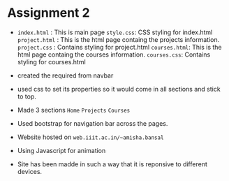 # Assignment 2


 - `index.html` : This is main page
    `style.css`: CSS styling for index.html
    `project.html` : This is the html page containg the projects information.
`project.css` : Contains styling for project.html
`courses.html`: This is the html page containg the courses information.
`courses.css`:  Contains styling for courses.html


  - created the required from navbar
  - used css to set its properties so it would come in all sections and stick to top.
  

  - Made 3 sections
   `Home`
   `Projects`
   `Courses`
  


  - Used bootstrap for navigation bar across the pages.

  
  - Website hosted on `web.iiit.ac.in/~amisha.bansal`
 

  - Using Javascript for animation
  - Site has been madde in such a way that it is reponsive to different devices.




 
